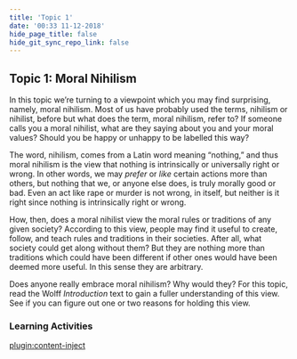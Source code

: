 ```yaml
---
title: 'Topic 1'
date: '00:33 11-12-2018'
hide_page_title: false
hide_git_sync_repo_link: false
---
```


Topic 1: Moral Nihilism
-----------------------

In this topic we’re turning to a viewpoint which you may find surprising,
namely, moral nihilism. Most of us have probably used the terms, nihilism or
nihilist, before but what does the term, moral nihilism, refer to? If someone
calls you a moral nihilist, what are they saying about you and your moral
values? Should you be happy or unhappy to be labelled this way?

The word, nihilism, comes from a Latin word meaning “nothing,” and thus moral nihilism is the view that nothing is intrinsically or universally right or wrong. In other words, we may *prefer* or *like* certain actions more than others, but nothing that we, or anyone else does, is truly morally good or bad. Even an act like rape or murder is not wrong, in itself, but neither is it right since nothing is intrinsically right or wrong.

How, then, does a moral nihilist view the moral rules or traditions of any given society? According to this view, people may find it useful to create, follow, and teach rules and traditions in their societies. After all, what society could get along without them? But they are nothing more than traditions which could have been different if other ones would have been deemed more useful. In this sense they are arbitrary.

Does anyone really embrace moral nihilism? Why would they? For this topic, read
the Wolff *Introduction* text to gain a fuller understanding of this view. See
if you can figure out one or two reasons for holding this view.

### Learning Activities
[plugin:content-inject](../_2-1)
